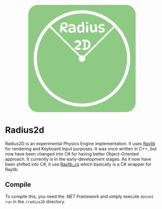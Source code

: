 <p align="center">
    <a href="https://github.com/MIJGames/radius2D">
        <img src="logo.png" width="70%" alt="Radius2D Logo">
    </a>
</p>

# Radius2d

Radius2D is an experimental Physics Engine implementation.
It uses [Raylib](https://github.com/raysan5/raylib) for rendering and Keyboard Input purposes. It was once written in C++, but now have been changed into C# for having better Object-Oriented approach. It currently is in the early-development stages.
As it now have been shifted into C#, it use [Raylib_cs](https://github.com/ChrisDill/Raylib-cs) which basically is a C# wrapper for Raylib.


## Compile

To compile this, you need the .NET Framework and simply execute ``dotnet run`` in the ``/radius2D`` directory.
